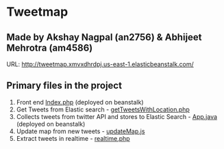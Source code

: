 # Tweetmap 
## Made by Akshay Nagpal (an2756) & Abhijeet Mehrotra (am4586)
URL: http://tweetmap.xmvxdhrdpj.us-east-1.elasticbeanstalk.com/   
## Primary files in the project    
1. Front end [Index.php](https://github.com/akshaynagpal/Tweetmap/blob/master/frontend%20and%20integration/index.php) (deployed on beanstalk)    
2. Get Tweets from Elastic search - [getTweetsWithLocation.php](https://github.com/akshaynagpal/Tweetmap/blob/master/frontend%20and%20integration/getTweetsWithLocation.php)   
3. Collects tweets from twitter API and stores to Elastic Search - [App.java](https://github.com/akshaynagpal/Tweetmap/blob/master/tweetbackend/src/main/java/cloud/tweetbackend/App.java) (deployed on beanstalk)   
4. Update map from new tweets - [updateMap.js](https://github.com/akshaynagpal/Tweetmap/blob/master/frontend%20and%20integration/updateMap.js)   
5. Extract tweets in realtime - [realtime.php](https://github.com/akshaynagpal/Tweetmap/blob/master/frontend%20and%20integration/realtime.php)   